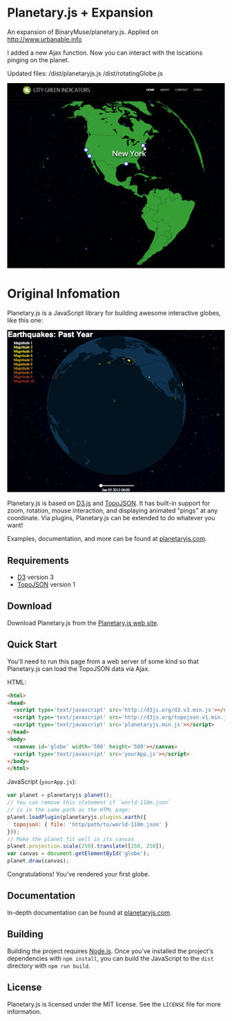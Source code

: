Planetary.js + Expansion
============

 An expansion of BinaryMuse/planetary.js. Applied on http://www.urbanable.info
 
 I added a new Ajax function. Now you can interact with the locations pinging on the planet.

 Updated files: /dist/planetaryjs.js    /dist/rotatingGlobe.js
 
 ![Planetary.js+ Screenshot](screenshot2.png)
 
 
 
 
Original Infomation
============

Planetary.js is a JavaScript library for building awesome interactive globes, like this one:

![Planetary.js Screenshot](screenshot.png)

Planetary.js is based on [D3.js](http://d3js.org/) and [TopoJSON](https://github.com/mbostock/topojson). It has built-in support for zoom, rotation, mouse interaction, and displaying animated "pings" at any coordinate. Via plugins, Planetary.js can be extended to do whatever you want!

Examples, documentation, and more can be found at [planetaryjs.com](http://planetaryjs.com/).

Requirements
------------

* [D3](http://d3js.org/) version 3
* [TopoJSON](https://github.com/mbostock/topojson) version 1

Download
--------

Download Planetary.js from the [Planetary.js web site](http://planetaryjs.com/download/).

Quick Start
-----------

You'll need to run this page from a web server of some kind so that Planetary.js can load the TopoJSON data via Ajax.

HTML:

```html
<html>
<head>
  <script type='text/javascript' src='http://d3js.org/d3.v3.min.js'></script>
  <script type='text/javascript' src='http://d3js.org/topojson.v1.min.js'></script>
  <script type='text/javascript' src='planetaryjs.min.js'></script>
</head>
<body>
  <canvas id='globe' width='500' height='500'></canvas>
  <script type='text/javascript' src='yourApp.js'></script>
</body>
</html>
```

JavaScript (`yourApp.js`):

```javascript
var planet = planetaryjs.planet();
// You can remove this statement if `world-110m.json`
// is in the same path as the HTML page:
planet.loadPlugin(planetaryjs.plugins.earth({
  topojson: { file: 'http/path/to/world-110m.json' }
}));
// Make the planet fit well in its canvas
planet.projection.scale(250).translate([250, 250]);
var canvas = document.getElementById('globe');
planet.draw(canvas);
```

Congratulations! You've rendered your first globe.

Documentation
-------------

In-depth documentation can be found at [planetaryjs.com](http://planetaryjs.com).

Building
--------

Building the project requires [Node.js](http://nodejs.org/). Once you've installed the project's dependencies with `npm install`, you can build the JavaScript to the `dist` directory with `npm run build`.

License
-------

Planetary.js is licensed under the MIT license. See the `LICENSE` file for more information.
 
